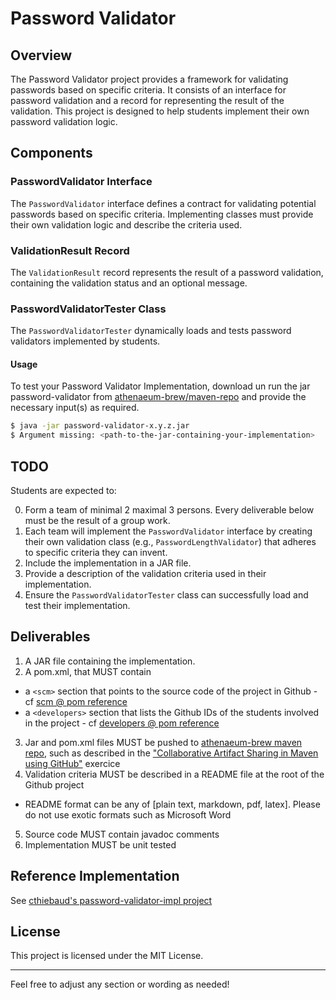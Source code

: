 # Password Validator

## Overview

The Password Validator project provides a framework for validating passwords based on specific criteria. It consists of an interface for password validation and a record for representing the result of the validation. This project is designed to help students implement their own password validation logic.

## Components

### PasswordValidator Interface

The `PasswordValidator` interface defines a contract for validating potential passwords based on specific criteria. Implementing classes must provide their own validation logic and describe the criteria used.

### ValidationResult Record

The `ValidationResult` record represents the result of a password validation, containing the validation status and an optional message.

### PasswordValidatorTester Class

The `PasswordValidatorTester` dynamically loads and tests password validators implemented by students.

#### Usage

To test your Password Validator Implementation, download un run the jar password-validator from [athenaeum-brew/maven-repo](https://github.com/athenaeum-brew/maven-repo/packages/2291424) and provide the necessary input(s) as required.

```bash
$ java -jar password-validator-x.y.z.jar
$ Argument missing: <path-to-the-jar-containing-your-implementation>
```

## TODO

Students are expected to:

0. Form a team of minimal 2 maximal 3 persons. Every deliverable below must be the result of a group work.
1. Each team will implement the `PasswordValidator` interface by creating their own validation class (e.g., `PasswordLengthValidator`) that adheres to specific criteria they can invent.
2. Include the implementation in a JAR file.
3. Provide a description of the validation criteria used in their implementation.
4. Ensure the `PasswordValidatorTester` class can successfully load and test their implementation.

## Deliverables

1. A JAR file containing the implementation.
2. A pom.xml, that MUST contain 
- a `<scm>` section that points to the source code of the project in Github - cf [scm @ pom reference](https://maven.apache.org/pom.html#SCM)
- a `<developers>` section that lists the Github IDs of the students involved in the project - cf [developers @ pom reference](https://maven.apache.org/pom.html#Developers)
3. Jar and pom.xml files MUST be pushed to [athenaeum-brew maven repo](https://github.com/orgs/athenaeum-brew/packages), such as described in the ["Collaborative Artifact Sharing in Maven using GitHub"](https://athenaeum.cthiebaud.com/index0.html?%2Fexercises%2F11.md) exercice
4. Validation criteria MUST be described in a README file at the root of the Github project
- README format can be any of [plain text, markdown, pdf, latex]. Please do not use exotic formats such as Microsoft Word
5. Source code MUST contain javadoc comments
6. Implementation MUST be unit tested

## Reference Implementation 

See [cthiebaud's password-validator-impl project](https://github.com/athenaeum-brew/password-validator-impl)


## License

This project is licensed under the MIT License.

---

Feel free to adjust any section or wording as needed!
